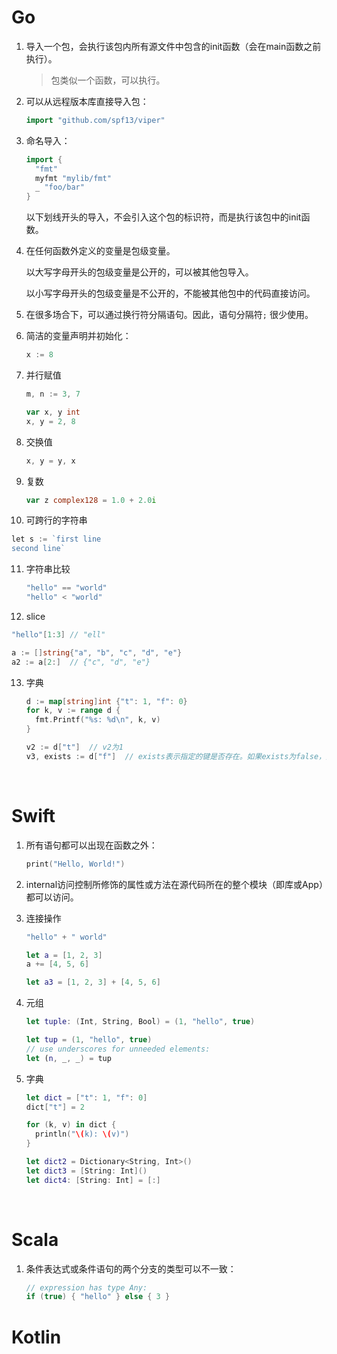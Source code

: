 # Go

1. 导入一个包，会执行该包内所有源文件中包含的init函数（会在main函数之前执行）。

   > 包类似一个函数，可以执行。

2. 可以从远程版本库直接导入包：

   ```go
   import "github.com/spf13/viper"
   ```

3. 命名导入：

   ```go
   import {
     "fmt"
     myfmt "mylib/fmt"
     _ "foo/bar"
   }
   ```

   以下划线开头的导入，不会引入这个包的标识符，而是执行该包中的init函数。

4. 在任何函数外定义的变量是包级变量。

   以大写字母开头的包级变量是公开的，可以被其他包导入。

   以小写字母开头的包级变量是不公开的，不能被其他包中的代码直接访问。

5. 在很多场合下，可以通过换行符分隔语句。因此，语句分隔符`;` 很少使用。

6. 简洁的变量声明并初始化：

   ```go
   x := 8
   ```

7. 并行赋值

   ```go
   m, n := 3, 7

   var x, y int
   x, y = 2, 8
   ```

8. 交换值

   ```go
   x, y = y, x
   ```

9. 复数

   ```go
   var z complex128 = 1.0 + 2.0i
   ```

10. 可跨行的字符串

  ```go
  let s := `first line
  second line`
  ```

11. 字符串比较

    ```go
    "hello" == "world"
    "hello" < "world"
    ```

12. slice

   ```go
   "hello"[1:3] // "ell"

   a := []string{"a", "b", "c", "d", "e"}
   a2 := a[2:]  // {"c", "d", "e"}
   ```

13. 字典

    ```go
    d := map[string]int {"t": 1, "f": 0}
    for k, v := range d {
      fmt.Printf("%s: %d\n", k, v)
    }

    v2 := d["t"]  // v2为1
    v3, exists := d["f"]  // exists表示指定的键是否存在。如果exists为false，则v3取该类型的零值。
    ```

    ​


# Swift

1. 所有语句都可以出现在函数之外：

   ```swift
   print("Hello, World!")
   ```

2. internal访问控制所修饰的属性或方法在源代码所在的整个模块（即库或App）都可以访问。

3. 连接操作

   ```swift
   "hello" + " world"

   let a = [1, 2, 3]
   a += [4, 5, 6]

   let a3 = [1, 2, 3] + [4, 5, 6]
   ```

4. 元组

   ```swift
   let tuple: (Int, String, Bool) = (1, "hello", true)

   let tup = (1, "hello", true)
   // use underscores for unneeded elements:
   let (n, _, _) = tup
   ```

5. 字典

   ```swift
   let dict = ["t": 1, "f": 0]
   dict["t"] = 2

   for (k, v) in dict {
     println("\(k): \(v)")
   }

   let dict2 = Dictionary<String, Int>()
   let dict3 = [String: Int]()
   let dict4: [String: Int] = [:]
   ```

   ​



# Scala

1. 条件表达式或条件语句的两个分支的类型可以不一致：

   ```scala
   // expression has type Any:
   if (true) { "hello" } else { 3 }
   ```





# Kotlin



